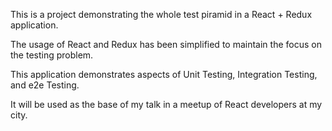 This is a project demonstrating the whole test piramid in a React + Redux application.

The usage of React and Redux has been simplified to maintain the focus on the testing problem.

This application demonstrates aspects of Unit Testing, Integration Testing, and e2e Testing.

It will be used as the base of my talk in a meetup of React developers at my city.
